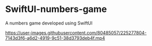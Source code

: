 # SwiftUI-numbers-game
A numbers game developed using SwiftUI


https://user-images.githubusercontent.com/80485057/225277804-7143d3f6-a6d2-4919-9c51-38d3793deb4f.mp4

